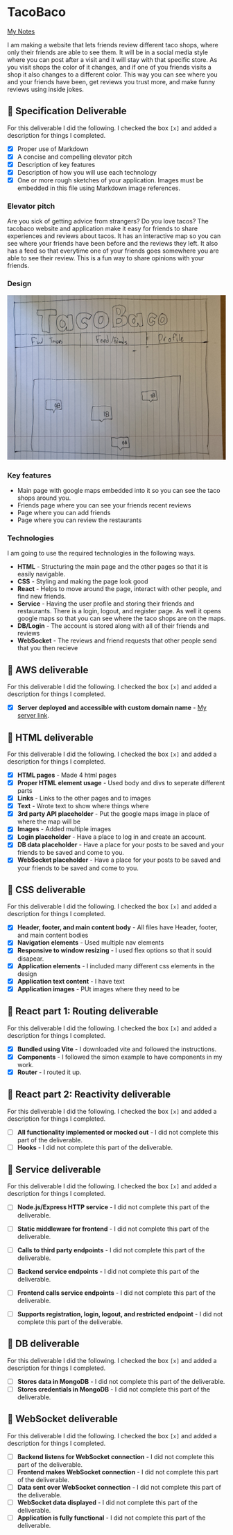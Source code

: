 # TacoBaco

[My Notes](notes.md)

I am making a website that lets friends review different taco shops, where only their friends are able to see them. It will be in a social media style where you can post after a visit and it will stay with that specific store. As you visit shops the color of it changes, and if one of you friends visits a shop it also changes to a different color. This way you can see where you and your friends have been, get reviews you trust more, and make funny reviews using inside jokes.


## 🚀 Specification Deliverable

For this deliverable I did the following. I checked the box `[x]` and added a description for things I completed.

- [x] Proper use of Markdown
- [x] A concise and compelling elevator pitch
- [x] Description of key features
- [x] Description of how you will use each technology
- [x] One or more rough sketches of your application. Images must be embedded in this file using Markdown image references.

### Elevator pitch

Are you sick of getting advice from strangers? Do you love tacos? The tacobaco website and application make it easy for friends to share experiences and reviews about tacos. It has an interactive map so you can see where your friends have been before and the reviews they left. It also has a feed so that everytime one of your friends goes somewhere you are able to see their review. This is a fun way to share opinions with your friends.

### Design

![Design image](design.jpg)


### Key features

- Main page with google maps embedded into it so you can see the taco shops around you.
- Friends page where you can see your friends recent reviews
- Page where you can add friends
- Page where you can review the restaurants

### Technologies

I am going to use the required technologies in the following ways.

- **HTML** - Structuring the main page and the other pages so that it is easily navigable.
- **CSS** - Styling and making the page look good
- **React** - Helps to move around the page, interact with other people, and find new friends.
- **Service** - Having the user profile and storing their friends and restaurants. There is a login, logout, and register page. As well it opens google maps so that you can see where the taco shops are on the maps.
- **DB/Login** - The account is stored along with all of their friends and reviews
- **WebSocket** - The reviews and friend requests that other people send that you then recieve

## 🚀 AWS deliverable

For this deliverable I did the following. I checked the box `[x]` and added a description for things I completed.

- [x] **Server deployed and accessible with custom domain name** - [My server link](https://yourdomainnamehere.click).

## 🚀 HTML deliverable

For this deliverable I did the following. I checked the box `[x]` and added a description for things I completed.

- [x] **HTML pages** - Made 4 html pages
- [x] **Proper HTML element usage** - Used body and divs to seperate different parts
- [x] **Links** - Links to the other pages and to images
- [x] **Text** - Wrote text to show where things where
- [x] **3rd party API placeholder** - Put the google maps image in place of where the map will be
- [x] **Images** - Added multiple images
- [x] **Login placeholder** - Have a place to log in and create an account.
- [x] **DB data placeholder** - Have a place for your posts to be saved and your friends to be saved and come to you.
- [x] **WebSocket placeholder** - Have a place for your posts to be saved and your friends to be saved and come to you.

## 🚀 CSS deliverable

For this deliverable I did the following. I checked the box `[x]` and added a description for things I completed.

- [x] **Header, footer, and main content body** - All files have Header, footer, and main content bodies
- [x] **Navigation elements** - Used multiple nav elements
- [x] **Responsive to window resizing** - I used flex options so that it sould disapear.
- [x] **Application elements** - I included many different css elements in the design
- [x] **Application text content** - I have text
- [x] **Application images** - PUt images where they need to be

## 🚀 React part 1: Routing deliverable

For this deliverable I did the following. I checked the box `[x]` and added a description for things I completed.

- [x] **Bundled using Vite** - I downloaded vite and followed the instructions.
- [x] **Components** - I followed the simon example to have components in my work.
- [x] **Router** - I routed it up.

## 🚀 React part 2: Reactivity deliverable

For this deliverable I did the following. I checked the box `[x]` and added a description for things I completed.

- [ ] **All functionality implemented or mocked out** - I did not complete this part of the deliverable.
- [ ] **Hooks** - I did not complete this part of the deliverable.

## 🚀 Service deliverable

For this deliverable I did the following. I checked the box `[x]` and added a description for things I completed.

- [ ] **Node.js/Express HTTP service** - I did not complete this part of the deliverable.
- [ ] **Static middleware for frontend** - I did not complete this part of the deliverable.
- [ ] **Calls to third party endpoints** - I did not complete this part of the deliverable.
- [ ] **Backend service endpoints** - I did not complete this part of the deliverable.
- [ ] **Frontend calls service endpoints** - I did not complete this part of the deliverable.
- [ ] **Supports registration, login, logout, and restricted endpoint** - I did not complete this part of the deliverable.


## 🚀 DB deliverable

For this deliverable I did the following. I checked the box `[x]` and added a description for things I completed.

- [ ] **Stores data in MongoDB** - I did not complete this part of the deliverable.
- [ ] **Stores credentials in MongoDB** - I did not complete this part of the deliverable.

## 🚀 WebSocket deliverable

For this deliverable I did the following. I checked the box `[x]` and added a description for things I completed.

- [ ] **Backend listens for WebSocket connection** - I did not complete this part of the deliverable.
- [ ] **Frontend makes WebSocket connection** - I did not complete this part of the deliverable.
- [ ] **Data sent over WebSocket connection** - I did not complete this part of the deliverable.
- [ ] **WebSocket data displayed** - I did not complete this part of the deliverable.
- [ ] **Application is fully functional** - I did not complete this part of the deliverable.
